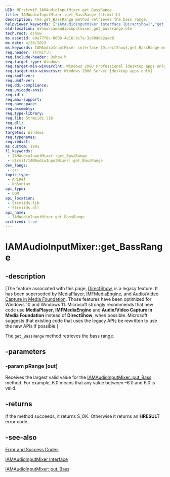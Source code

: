 ```yaml
---
UID: NF:strmif.IAMAudioInputMixer.get_BassRange
title: IAMAudioInputMixer::get_BassRange (strmif.h)
description: The get_BassRange method retrieves the bass range.
helpviewer_keywords: ["IAMAudioInputMixer interface [DirectShow]","get_BassRange method","IAMAudioInputMixer.get_BassRange","IAMAudioInputMixer::get_BassRange","IAMAudioInputMixerget_BassRange","dshow.iamaudioinputmixer_get_bassrange","get_BassRange","get_BassRange method [DirectShow]","get_BassRange method [DirectShow]","IAMAudioInputMixer interface","strmif/IAMAudioInputMixer::get_BassRange"]
old-location: dshow\iamaudioinputmixer_get_bassrange.htm
tech.root: dshow
ms.assetid: e0a77f8c-8608-4e16-bc7a-3c90dde2aad8
ms.date: 4/26/2023
ms.keywords: IAMAudioInputMixer interface [DirectShow],get_BassRange method, IAMAudioInputMixer.get_BassRange, IAMAudioInputMixer::get_BassRange, IAMAudioInputMixerget_BassRange, dshow.iamaudioinputmixer_get_bassrange, get_BassRange, get_BassRange method [DirectShow], get_BassRange method [DirectShow],IAMAudioInputMixer interface, strmif/IAMAudioInputMixer::get_BassRange
req.header: strmif.h
req.include-header: Dshow.h
req.target-type: Windows
req.target-min-winverclnt: Windows 2000 Professional [desktop apps only]
req.target-min-winversvr: Windows 2000 Server [desktop apps only]
req.kmdf-ver: 
req.umdf-ver: 
req.ddi-compliance: 
req.unicode-ansi: 
req.idl: 
req.max-support: 
req.namespace: 
req.assembly: 
req.type-library: 
req.lib: Strmiids.lib
req.dll: 
req.irql: 
targetos: Windows
req.typenames: 
req.redist: 
ms.custom: 19H1
f1_keywords:
 - IAMAudioInputMixer::get_BassRange
 - strmif/IAMAudioInputMixer::get_BassRange
dev_langs:
 - c++
topic_type:
 - APIRef
 - kbSyntax
api_type:
 - COM
api_location:
 - Strmiids.lib
 - Strmiids.dll
api_name:
 - IAMAudioInputMixer.get_BassRange
archived: true
---
```


# IAMAudioInputMixer::get_BassRange


## -description

\[The feature associated with this page, [DirectShow](/windows/win32/directshow/directshow), is a legacy feature. It has been superseded by [MediaPlayer](/uwp/api/Windows.Media.Playback.MediaPlayer), [IMFMediaEngine](/windows/win32/api/mfmediaengine/nn-mfmediaengine-imfmediaengine), and [Audio/Video Capture in Media Foundation](/windows/win32/medfound/audio-video-capture-in-media-foundation). Those features have been optimized for Windows 10 and Windows 11. Microsoft strongly recommends that new code use **MediaPlayer**, **IMFMediaEngine** and **Audio/Video Capture in Media Foundation** instead of **DirectShow**, when possible. Microsoft suggests that existing code that uses the legacy APIs be rewritten to use the new APIs if possible.\]

The <code>get_BassRange</code> method retrieves the bass range.

## -parameters

### -param pRange [out]

Receives the largest valid value for the <a href="/windows/desktop/api/strmif/nf-strmif-iamaudioinputmixer-put_bass">IAMAudioInputMixer::put_Bass</a> method. For example, 6.0 means that any value between –6.0 and 6.0 is valid.

## -returns

If the method succeeds, it returns S_OK. Otherwise it returns an <b>HRESULT</b> error code.

## -see-also

<a href="/windows/desktop/DirectShow/error-and-success-codes">Error and Success Codes</a>



<a href="/windows/desktop/api/strmif/nn-strmif-iamaudioinputmixer">IAMAudioInputMixer Interface</a>



<a href="/windows/desktop/api/strmif/nf-strmif-iamaudioinputmixer-put_bass">IAMAudioInputMixer::put_Bass</a>